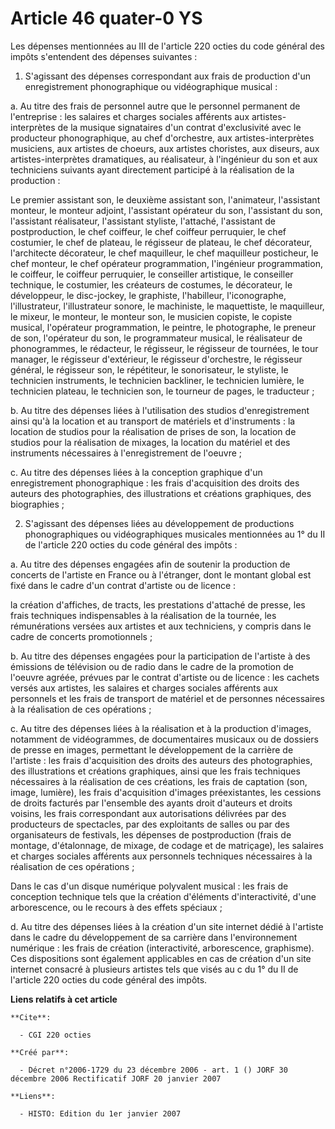 # Article 46 quater-0 YS

Les dépenses mentionnées au III de l'article 220 octies du code général des impôts s'entendent des dépenses suivantes :

1. S'agissant des dépenses correspondant aux frais de production d'un enregistrement phonographique ou vidéographique
musical :

a. Au titre des frais de personnel autre que le personnel permanent de l'entreprise : les salaires et charges sociales
afférents aux artistes-interprètes de la musique signataires d'un contrat d'exclusivité avec le producteur phonographique, au
chef d'orchestre, aux artistes-interprètes musiciens, aux artistes de choeurs, aux artistes choristes, aux diseurs, aux
artistes-interprètes dramatiques, au réalisateur, à l'ingénieur du son et aux techniciens suivants ayant directement
participé à la réalisation de la production :

Le premier assistant son, le deuxième assistant son, l'animateur, l'assistant monteur, le monteur adjoint, l'assistant
opérateur du son, l'assistant du son, l'assistant réalisateur, l'assistant styliste, l'attaché, l'assistant de
postproduction, le chef coiffeur, le chef coiffeur perruquier, le chef costumier, le chef de plateau, le régisseur de
plateau, le chef décorateur, l'architecte décorateur, le chef maquilleur, le chef maquilleur posticheur, le chef monteur, le
chef opérateur programmation, l'ingénieur programmation, le coiffeur, le coiffeur perruquier, le conseiller artistique, le
conseiller technique, le costumier, les créateurs de costumes, le décorateur, le développeur, le disc-jockey, le graphiste,
l'habilleur, l'iconographe, l'illustrateur, l'illustrateur sonore, le machiniste, le maquettiste, le maquilleur, le mixeur,
le monteur, le monteur son, le musicien copiste, le copiste musical, l'opérateur programmation, le peintre, le photographe,
le preneur de son, l'opérateur du son, le programmateur musical, le réalisateur de phonogrammes, le rédacteur, le régisseur,
le régisseur de tournées, le tour manager, le régisseur d'extérieur, le régisseur d'orchestre, le régisseur général, le
régisseur son, le répétiteur, le sonorisateur, le styliste, le technicien instruments, le technicien backliner, le technicien
lumière, le technicien plateau, le technicien son, le tourneur de pages, le traducteur ;

b. Au titre des dépenses liées à l'utilisation des studios d'enregistrement ainsi qu'à la location et au transport de
matériels et d'instruments : la location de studios pour la réalisation de prises de son, la location de studios pour la
réalisation de mixages, la location du matériel et des instruments nécessaires à l'enregistrement de l'oeuvre ;

c. Au titre des dépenses liées à la conception graphique d'un enregistrement phonographique : les frais d'acquisition des
droits des auteurs des photographies, des illustrations et créations graphiques, des biographies ;

2. S'agissant des dépenses liées au développement de productions phonographiques ou vidéographiques musicales mentionnées au
1° du II de l'article 220 octies du code général des impôts :

a. Au titre des dépenses engagées afin de soutenir la production de concerts de l'artiste en France ou à l'étranger, dont le
montant global est fixé dans le cadre d'un contrat d'artiste ou de licence :

la création d'affiches, de tracts, les prestations d'attaché de presse, les frais techniques indispensables à la réalisation
de la tournée, les rémunérations versées aux artistes et aux techniciens, y compris dans le cadre de concerts promotionnels ;

b. Au titre des dépenses engagées pour la participation de l'artiste à des émissions de télévision ou de radio dans le cadre
de la promotion de l'oeuvre agréée, prévues par le contrat d'artiste ou de licence : les cachets versés aux artistes, les
salaires et charges sociales afférents aux personnels et les frais de transport de matériel et de personnes nécessaires à la
réalisation de ces opérations ;

c. Au titre des dépenses liées à la réalisation et à la production d'images, notamment de vidéogrammes, de documentaires
musicaux ou de dossiers de presse en images, permettant le développement de la carrière de l'artiste : les frais
d'acquisition des droits des auteurs des photographies, des illustrations et créations graphiques, ainsi que les frais
techniques nécessaires à la réalisation de ces créations, les frais de captation (son, image, lumière), les frais
d'acquisition d'images préexistantes, les cessions de droits facturés par l'ensemble des ayants droit d'auteurs et droits
voisins, les frais correspondant aux autorisations délivrées par des producteurs de spectacles, par des exploitants de salles
ou par des organisateurs de festivals, les dépenses de postproduction (frais de montage, d'étalonnage, de mixage, de codage
et de matriçage), les salaires et charges sociales afférents aux personnels techniques nécessaires à la réalisation de ces
opérations ;

Dans le cas d'un disque numérique polyvalent musical : les frais de conception technique tels que la création d'éléments
d'interactivité, d'une arborescence, ou le recours à des effets spéciaux ;

d. Au titre des dépenses liées à la création d'un site internet dédié à l'artiste dans le cadre du développement de sa
carrière dans l'environnement numérique : les frais de création (interactivité, arborescence, graphisme). Ces dispositions
sont également applicables en cas de création d'un site internet consacré à plusieurs artistes tels que visés au c du 1° du
II de l'article 220 octies du code général des impôts.

**Liens relatifs à cet article**

	**Cite**:

	  - CGI 220 octies

	**Créé par**:

	  - Décret n°2006-1729 du 23 décembre 2006 - art. 1 () JORF 30 décembre 2006 Rectificatif JORF 20 janvier 2007

	**Liens**:

	  - HISTO: Edition du 1er janvier 2007
